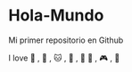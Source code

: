 # Hola-Mundo

Mi primer repositorio en Github

I love :icecream: , :pizza: , :cat:  , :dog: , :cherry_blossom:
:space_invader: , :video_game: , :ribbon:

